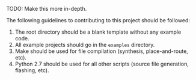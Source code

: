 TODO: Make this more in-depth.

The following guidelines to contributing to this project should be followed:

1. The root directory should be a blank template without any example code.
2. All example projects should go in the `examples` directory.
3. Make should be used for file compilation (synthesis, place-and-route, etc).
4. Python 2.7 should be used for all other scripts (source file generation, flashing, etc).
